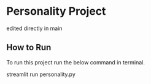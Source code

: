 ﻿# Personality Project
 edited directly in main

## How to Run

To run this project run the below command in terminal.

streamlit run personality.py
